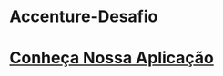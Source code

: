 # Accenture-Desafio

<h1><a href='https://github.com/LutherNogueira/Accenture-Grupo-Ada/wiki'>Conheça Nossa Aplicação</a></h1>

